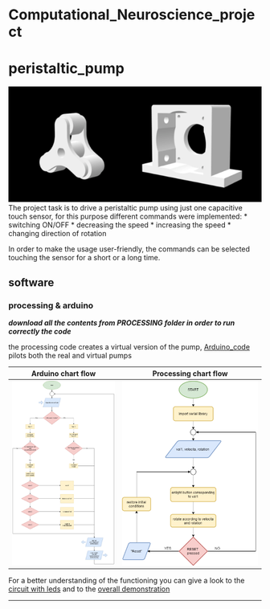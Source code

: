 # Computational_Neuroscience_project



# peristaltic_pump
 <img src="https://github.com/adelplasters/peristaltic_pump/blob/main/peristaltic.png" width="700">
The project task is to drive a peristaltic pump using just one capacitive touch sensor, for this purpose different commands were implemented:
* switching ON/OFF 
* decreasing the speed
* increasing the speed 
* changing direction of rotation 

In order to make the usage user-friendly, the commands can be selected touching the sensor for a short or a long time. 




  ## software
    
   ### processing & arduino 
       
   ***download all the contents from PROCESSING folder in order to run correctly the code***
      
   the processing code creates a virtual version of the pump, [Arduino_code](https://github.com/adelplasters/peristaltic_pump/blob/main/Arduino_code.ino) pilots both the real and virtual pumps 
       
       
       
 | Arduino chart flow  | Processing chart flow |
| ------------- | ------------- |
|  <img src="https://github.com/adelplasters/peristaltic_pump/blob/main/Flowchart_Arduino.jpg" width="345"> | <img src="https://github.com/adelplasters/peristaltic_pump/blob/main/flowchart_Processing.png" width="450"> |


For a better understanding of the functioning you can give a look to the [circuit with leds](https://github.com/adelplasters/peristaltic_pump/blob/main/circuit_leds.mp4) and to the [overall demonstration](https://github.com/adelplasters/peristaltic_pump/blob/main/final_video.mp4)
 
   * * *
